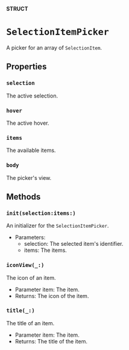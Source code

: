 **STRUCT**

# `SelectionItemPicker`

A picker for an array of ``SelectionItem``.

## Properties
### `selection`

The active selection.

### `hover`

The active hover.

### `items`

The available items.

### `body`

The picker's view.

## Methods
### `init(selection:items:)`

An initializer for the ``SelectionItemPicker``.
- Parameters:
  - selection: The selected item's identifier.
  - items: The items.

### `iconView(_:)`

The icon of an item.
- Parameter item: The item.
- Returns: The icon of the item.

### `title(_:)`

The title of an item.
- Parameter item: The item.
- Returns: The title of the item.
